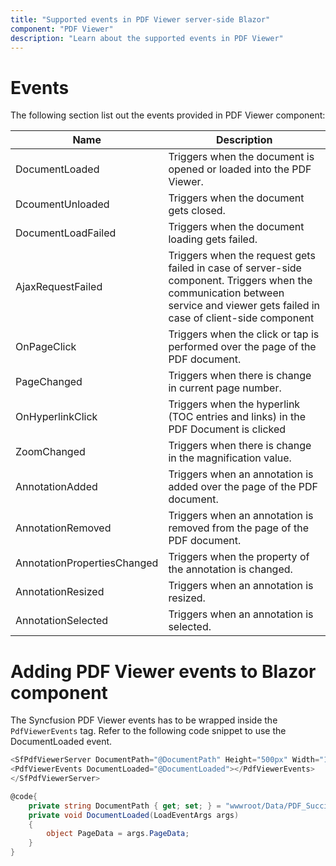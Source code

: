 ```yaml
---
title: "Supported events in PDF Viewer server-side Blazor"
component: "PDF Viewer"
description: "Learn about the supported events in PDF Viewer"
---
```


# Events

The following section list out the events provided in PDF Viewer component:

|Name|Description|
|---|---|
|DocumentLoaded|Triggers when the document is opened or loaded into the PDF Viewer.|
|DcoumentUnloaded|Triggers when the document gets closed.|
|DocumentLoadFailed|Triggers when the document loading gets failed.|
|AjaxRequestFailed|Triggers when the request gets failed in case of server-side component. Triggers when the communication between service and viewer gets failed in case of client-side component|
|OnPageClick|Triggers when the click or tap is performed over the page of the PDF document.|
|PageChanged|Triggers when there is change in current page number.|
|OnHyperlinkClick|Triggers when the hyperlink (TOC entries and links) in the PDF Document is clicked|
|ZoomChanged|Triggers when there is change in the magnification value.|
|AnnotationAdded|Triggers when an annotation is added over the page of the PDF document.|
|AnnotationRemoved|Triggers when an annotation is removed from the page of the PDF document.|
|AnnotationPropertiesChanged|Triggers when the property of the annotation is changed.|
|AnnotationResized|Triggers when an annotation is resized.|
|AnnotationSelected|Triggers when an annotation is selected.|

# Adding PDF Viewer events to Blazor component

The Syncfusion PDF Viewer events has to be wrapped inside the `PdfViewerEvents` tag. Refer to the following code snippet to use the DocumentLoaded event.

```csharp
<SfPdfViewerServer DocumentPath="@DocumentPath" Height="500px" Width="1060px" >
<PdfViewerEvents DocumentLoaded="@DocumentLoaded"></PdfViewerEvents>
</SfPdfViewerServer>

@code{
    private string DocumentPath { get; set; } = "wwwroot/Data/PDF_Succinctly.pdf";
    private void DocumentLoaded(LoadEventArgs args)
    {
        object PageData = args.PageData;
    }
}
```
